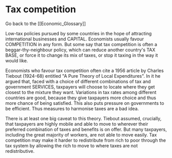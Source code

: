 # Tax competition

Go back to the [[Economic_Glossary]]


Low-tax policies pursued by some countries in the hope of attracting international businesses and CAPITAL. Economists usually favour COMPETITION in any form. But some say that tax competition is often a beggar-thy-neighbour policy, which can reduce another country's TAX BASE, or force it to change its mix of taxes, or stop it taxing in the way it would like.

Economists who favour tax competition often cite a 1956 article by Charles Tiebout (1924-68) entitled "A Pure Theory of Local Expenditures". In it he argued that, faced with a choice of different combinations of tax and government SERVICES, taxpayers will choose to locate where they get closest to the mixture they want. Variations in tax rates among different countries are good, because they give taxpayers more choice and thus more chance of being satisfied. This also puts pressure on governments to be efficient. Thus measures to harmonise taxes are a bad idea.

There is at least one big caveat to this theory. Tiebout assumed, crucially, that taxpayers are highly mobile and able to move to wherever their preferred combination of taxes and benefits is on offer. But many taxpayers, including the great majority of workers, are not able to move easily. Tax competition may make it harder to redistribute from rich to poor through the tax system by allowing the rich to move to where taxes are not redistributive.

